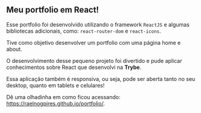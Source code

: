 ## Meu portfolio em React!
Esse portfolio foi desenvolvido utilizando o framework `ReactJS` e algumas bibliotecas adicionais, como: `react-router-dom` e `react-icons`.

Tive como objetivo desenvolver um portfolio com uma página home e about.

O desenvolvimento desse pequeno projeto foi divertido e pude aplicar conhecimentos sobre React que desenvolvi na **Trybe**.

Essa aplicação também é responsiva, ou seja, pode ser aberta tanto no seu desktop, quanto em tablets e celulares!

Dê uma olhadinha em como ficou acessando: https://raelnogpires.github.io/portfolio/.
